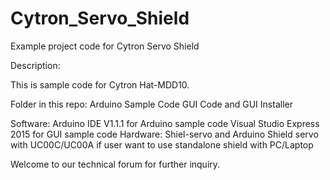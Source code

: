 # Cytron_Servo_Shield
Example project code for Cytron Servo Shield

Description:

This is sample code for Cytron Hat-MDD10. 


Folder in this repo:
Arduino Sample Code
GUI Code and GUI Installer

Software:
Arduino IDE V1.1.1 for Arduino sample code
Visual Studio Express 2015 for GUI sample code
Hardware:
Shiel-servo and Arduino
Shield servo with UC00C/UC00A if user want to use standalone shield with PC/Laptop

Welcome to our technical forum for further inquiry.
